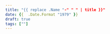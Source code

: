 ```yaml
---
title: "{{ replace .Name "-" " " | title }}"
date: {{  .Date.Format "1979" }}
draft: true
tags: [""]
---
```



